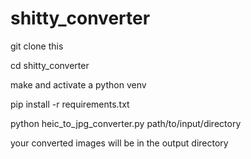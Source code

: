 # shitty_converter

git clone this

cd shitty_converter

make and activate a python venv

pip install -r requirements.txt

python heic_to_jpg_converter.py path/to/input/directory

your converted images will be in the output directory
